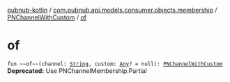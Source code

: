[pubnub-kotlin](../../index.md) / [com.pubnub.api.models.consumer.objects.membership](../index.md) / [PNChannelWithCustom](index.md) / [of](./of.md)

# of

`fun ~~of~~(channel: `[`String`](https://kotlinlang.org/api/latest/jvm/stdlib/kotlin/-string/index.html)`, custom: `[`Any`](https://kotlinlang.org/api/latest/jvm/stdlib/kotlin/-any/index.html)`? = null): `[`PNChannelWithCustom`](index.md)
**Deprecated:** Use PNChannelMembership.Partial

